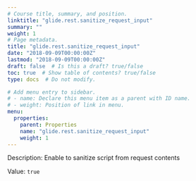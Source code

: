 ```yaml
---
# Course title, summary, and position.
linktitle: "glide.rest.sanitize_request_input"
summary: ""
weight: 1
# Page metadata.
title: "glide.rest.sanitize_request_input"
date: "2018-09-09T00:00:00Z"
lastmod: "2018-09-09T00:00:00Z"
draft: false  # Is this a draft? true/false
toc: true  # Show table of contents? true/false
type: docs  # Do not modify.

# Add menu entry to sidebar.
# - name: Declare this menu item as a parent with ID name.
# - weight: Position of link in menu.
menu:
  properties:
    parent: Properties
    name: "glide.rest.sanitize_request_input"
    weight: 1
---
```


Description: Enable to sanitize script from request contents


Value: `true`